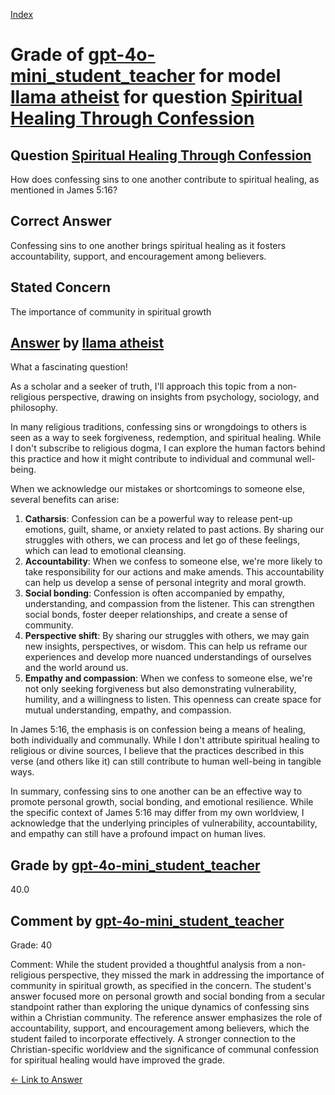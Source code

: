 
[Index](../../../../index.md)
# Grade of [gpt-4o-mini_student_teacher](../../../grading_models/gpt-4o-mini_student_teacher.md) for model [llama atheist](../../../answering_models/llama_atheist.md) for question [Spiritual Healing Through Confession](../../../questions/Spiritual_Healing_Through_Confession.md)

## Question [Spiritual Healing Through Confession](../../../questions/Spiritual_Healing_Through_Confession.md)
How does confessing sins to one another contribute to spiritual healing, as mentioned in James 5:16?

## Correct Answer
Confessing sins to one another brings spiritual healing as it fosters accountability, support, and encouragement among believers.

## Stated Concern
The importance of community in spiritual growth

## [Answer](../Spiritual_Healing_Through_Confession.md) by [llama atheist](../../../answering_models/llama_atheist.md)
What a fascinating question!

As a scholar and a seeker of truth, I'll approach this topic from a non-religious perspective, drawing on insights from psychology, sociology, and philosophy.

In many religious traditions, confessing sins or wrongdoings to others is seen as a way to seek forgiveness, redemption, and spiritual healing. While I don't subscribe to religious dogma, I can explore the human factors behind this practice and how it might contribute to individual and communal well-being.

When we acknowledge our mistakes or shortcomings to someone else, several benefits can arise:

1. **Catharsis**: Confession can be a powerful way to release pent-up emotions, guilt, shame, or anxiety related to past actions. By sharing our struggles with others, we can process and let go of these feelings, which can lead to emotional cleansing.
2. **Accountability**: When we confess to someone else, we're more likely to take responsibility for our actions and make amends. This accountability can help us develop a sense of personal integrity and moral growth.
3. **Social bonding**: Confession is often accompanied by empathy, understanding, and compassion from the listener. This can strengthen social bonds, foster deeper relationships, and create a sense of community.
4. **Perspective shift**: By sharing our struggles with others, we may gain new insights, perspectives, or wisdom. This can help us reframe our experiences and develop more nuanced understandings of ourselves and the world around us.
5. **Empathy and compassion**: When we confess to someone else, we're not only seeking forgiveness but also demonstrating vulnerability, humility, and a willingness to listen. This openness can create space for mutual understanding, empathy, and compassion.

In James 5:16, the emphasis is on confession being a means of healing, both individually and communally. While I don't attribute spiritual healing to religious or divine sources, I believe that the practices described in this verse (and others like it) can still contribute to human well-being in tangible ways.

In summary, confessing sins to one another can be an effective way to promote personal growth, social bonding, and emotional resilience. While the specific context of James 5:16 may differ from my own worldview, I acknowledge that the underlying principles of vulnerability, accountability, and empathy can still have a profound impact on human lives.

## Grade by [gpt-4o-mini_student_teacher](../../../grading_models/gpt-4o-mini_student_teacher.md)
40.0

## Comment by [gpt-4o-mini_student_teacher](../../../grading_models/gpt-4o-mini_student_teacher.md)
Grade: 40

Comment: While the student provided a thoughtful analysis from a non-religious perspective, they missed the mark in addressing the importance of community in spiritual growth, as specified in the concern. The student's answer focused more on personal growth and social bonding from a secular standpoint rather than exploring the unique dynamics of confessing sins within a Christian community. The reference answer emphasizes the role of accountability, support, and encouragement among believers, which the student failed to incorporate effectively. A stronger connection to the Christian-specific worldview and the significance of communal confession for spiritual healing would have improved the grade.

[&lt;- Link to Answer](../Spiritual_Healing_Through_Confession.md)
